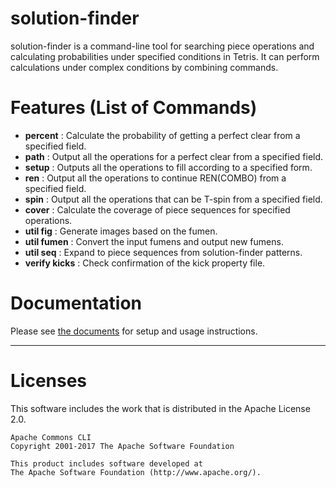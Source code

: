 # solution-finder

solution-finder is a command-line tool for searching piece operations and calculating probabilities under specified conditions in Tetris. It can perform calculations under complex conditions by combining commands.

# Features (List of Commands)

+ **percent** : Calculate the probability of getting a perfect clear from a specified field.
+ **path** : Output all the operations for a perfect clear from a specified field.
+ **setup** : Outputs all the operations to fill according to a specified form.
+ **ren** : Output all the operations to continue REN(COMBO) from a specified field.
+ **spin** : Output all the operations that can be T-spin from a specified field.
+ **cover** : Calculate the coverage of piece sequences for specified operations.
+ **util fig** : Generate images based on the fumen.
+ **util fumen** : Convert the input fumens and output new fumens.
+ **util seq** : Expand to piece sequences from solution-finder patterns.
+ **verify kicks** : Check confirmation of the kick property file.

# Documentation

Please see [the documents](https://solution-finder.readthedocs.io/) for setup and usage instructions.

------

# Licenses

This software includes the work that is distributed in the Apache License 2.0.

```
Apache Commons CLI
Copyright 2001-2017 The Apache Software Foundation

This product includes software developed at
The Apache Software Foundation (http://www.apache.org/).
```

